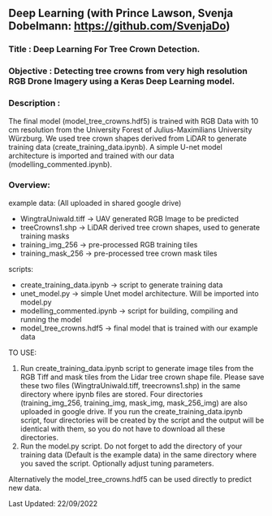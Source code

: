 ## Deep Learning (with Prince Lawson, Svenja Dobelmann: https://github.com/SvenjaDo)

### Title : Deep Learning For Tree Crown Detection.

### Objective :  Detecting tree crowns from very high resolution RGB Drone Imagery using a Keras Deep Learning model.
### Description :
The final model (model_tree_crowns.hdf5) is trained with RGB Data with 10 cm resolution from the University Forest of Julius-Maximilians University Würzburg. We used tree crown shapes derived from LiDAR to generate training data (create_training_data.ipynb). 
A simple U-net model architecture is imported and trained with our data (modelling_commented.ipynb). 

### Overview: 

example data: (All uploaded in shared google drive)
 - WingtraUniwald.tiff ->  UAV generated RGB Image to be predicted 
 - treeCrowns1.shp -> LiDAR derived tree crown shapes, used to generate training masks 
 - training_img_256 -> pre-processed RGB training tiles  
 - training_mask_256 -> pre-processed tree crown mask tiles 
 
scripts: 
 - create_training_data.ipynb -> script to generate training data 
 - unet_model.py -> simple Unet model architecture. Will be imported into model.py
 - modelling_commented.ipynb  -> script for building, compiling and running the model 
 - model_tree_crowns.hdf5 -> final model that is trained with our example data


TO USE: 

1. Run create_training_data.ipynb script to generate image tiles from the RGB Tiff and mask tiles from the Lidar tree crown shape file. Please save these two files (WingtraUniwald.tiff, treecrowns1.shp) in the same directory where ipynb files are stored. Four directories (training_img_256, training_img, mask_img, mask_256_img) are also uploaded in google drive. If you run the create_training_data.ipynb script, four directories will be created by the script and the output will be identical with them, so you do not have to download all these directories. 
2. Run the model.py script. Do not forget to add the directory of your training data (Default is the example data) in the same directory where you saved the script. Optionally adjust tuning parameters. 

Alternatively the model_tree_crowns.hdf5 can be used directly to predict new data.

Last Updated: 22/09/2022
